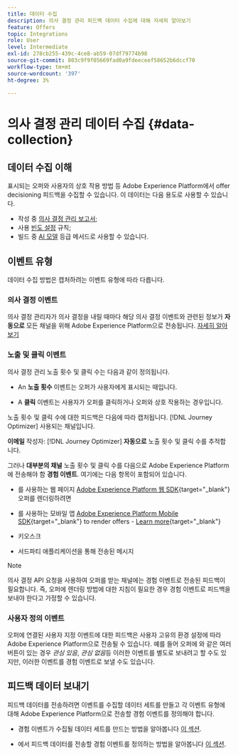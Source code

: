 ```yaml
---
title: 데이터 수집
description: 의사 결정 관리 피드백 데이터 수집에 대해 자세히 알아보기
feature: Offers
topic: Integrations
role: User
level: Intermediate
exl-id: 278cb255-439c-4ce8-ab59-07df79774b98
source-git-commit: 803c9f9f05669fad0a9fdeeceef58652b6dccf70
workflow-type: tm+mt
source-wordcount: '397'
ht-degree: 3%

---
```


# 의사 결정 관리 데이터 수집 {#data-collection}

## 데이터 수집 이해

표시되는 오퍼와 사용자의 상호 작용 방법 등 Adobe Experience Platform에서 offer decisioning 피드백을 수집할 수 있습니다. 이 데이터는 다음 용도로 사용할 수 있습니다.
* 작성 중 [의사 결정 관리 보고서](../reports/get-started-events.md);
* 사용 [빈도 설정](../offer-library/add-constraints.md#capping) 규칙;
* 빌드 중 [AI 모델](../ranking/create-ranking-strategies.md) 등급 메서드로 사용할 수 있습니다.

## 이벤트 유형

데이터 수집 방법은 캡처하려는 이벤트 유형에 따라 다릅니다.

### 의사 결정 이벤트

의사 결정 관리자가 의사 결정을 내릴 때마다 해당 의사 결정 이벤트와 관련된 정보가 **자동으로** 모든 채널을 위해 Adobe Experience Platform으로 전송됩니다. [자세히 알아보기](../reports/get-started-events.md)

### 노출 및 클릭 이벤트

의사 결정 관리 노출 횟수 및 클릭 수는 다음과 같이 정의됩니다.

* An **노출 횟수** 이벤트는 오퍼가 사용자에게 표시되는 때입니다.

* A **클릭** 이벤트는 사용자가 오퍼를 클릭하거나 오퍼와 상호 작용하는 경우입니다.

노출 횟수 및 클릭 수에 대한 피드백은 다음에 따라 캡처됩니다. [!DNL Journey Optimizer] 사용되는 채널입니다.

**이메일** 작성자: [!DNL Journey Optimizer] **자동으로** 노출 횟수 및 클릭 수를 추적합니다.

그러나 **대부분의 채널** 노출 횟수 및 클릭 수를 다음으로 Adobe Experience Platform에 전송해야 함 **경험 이벤트**. 여기에는 다음 항목이 포함되어 있습니다.

* 를 사용하는 웹 페이지 [Adobe Experience Platform 웹 SDK](https://experienceleague.adobe.com/docs/experience-platform/edge/home.html?lang=ko-KR){target="_blank"} 오퍼를 렌더링하려면

* 를 사용하는 모바일 앱 [Adobe Experience Platform Mobile SDK](https://experienceleague.adobe.com/docs/platform-learn/data-collection/mobile-sdk/overview.html){target="_blank"} to render offers - [Learn more](https://developer.adobe.com/client-sdks/documentation/adobe-journey-optimizer-decisioning/#ab-sj-tracking-servers){target="_blank"}
* 키오스크
* 서드파티 애플리케이션을 통해 전송된 메시지
  <!--Mobile push notifications authored by [!DNL Journey Optimizer] - [Learn more](https://developer.adobe.com/client-sdks/documentation/adobe-journey-optimizer/api-reference/#handlenotificationresponse){target="_blank"}-->

>[!NOTE]
>
>의사 결정 API 요청을 사용하여 오퍼를 받는 채널에는 경험 이벤트로 전송된 피드백이 필요합니다. 즉, 오퍼에 렌더링 방법에 대한 지침이 필요한 경우 경험 이벤트로 피드백을 보내야 한다고 가정할 수 있습니다.

### 사용자 정의 이벤트

오퍼에 연결된 사용자 지정 이벤트에 대한 피드백은 사용자 고유의 환경 설정에 따라 Adobe Experience Platform으로 전송될 수 있습니다. 예를 들어 오퍼에 와 같은 여러 버튼이 있는 경우 *관심 있음*, *관심 없음*&#x200B;등 이러한 이벤트를 별도로 보내려고 할 수도 있지만, 이러한 이벤트를 경험 이벤트로 보낼 수도 있습니다.

## 피드백 데이터 보내기

피드백 데이터를 전송하려면 이벤트를 수집할 데이터 세트를 만들고 각 이벤트 유형에 대해 Adobe Experience Platform으로 전송할 경험 이벤트를 정의해야 합니다.

* 경험 이벤트가 수집될 데이터 세트를 만드는 방법을 알아봅니다 [이 섹션](create-dataset.md).

* 에서 피드백 데이터를 전송할 경험 이벤트를 정의하는 방법을 알아봅니다 [이 섹션](schema-requirement.md).
